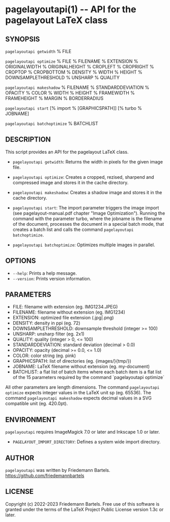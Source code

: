 pagelayoutapi(1) -- API for the pagelayout LaTeX class
====

## SYNOPSIS

`pagelayoutapi getwidth` % FILE

`pagelayoutapi optimize` % FILE % FILENAME % EXTENSION % ORIGINALWIDTH % ORIGINALHEIGHT % CROPLEFT % CROPRIGHT % CROPTOP % CROPBOTTOM % DENSITY % WIDTH % HEIGHT % DOWNSAMPLETHRESHOLD % UNSHARP % QUALITY

`pagelayoutapi makeshadow` % FILENAME % STANDARDDEVIATION % OPACITY % COLOR % WIDTH % HEIGHT % FRAMEWIDTH % FRAMEHEIGHT % MARGIN % BORDERRADIUS

`pagelayoutapi start` [% import % [GRAPHICSPATH]] [% turbo % JOBNAME]

`pagelayoutapi batchoptimize` % BATCHLIST

## DESCRIPTION

This script provides an API for the pagelayout LaTeX class.

* `pagelayoutapi getwidth`:
    Returns the width in pixels for the given image file.

* `pagelayoutapi optimize`:
    Creates a cropped, rezised, sharpend and compressed image and stores it in the cache directory.

* `pagelayoutapi makeshadow`:
    Creates a shadow image and stores it in the cache directory.

* `pagelayoutapi start`:
    The import parameter triggers the image import (see pagelayout-manual.pdf chapter "Image Optimization").
    Running the command with the parameter turbo, where the jobname is the filename of the document, processes the document in a special batch mode, that creates a batch list and calls the command `pagelayoutapi batchoptimize`.

* `pagelayoutapi batchoptimize`:
    Optimizes multiple images in parallel.

## OPTIONS

* `--help`:
    Prints a help message.
* `--version`:
    Prints version information.

## PARAMETERS

* FILE:
     filename with extension (eg. IMG1234.JPEG)
* FILENAME:
     filename without extension (eg. IMG1234)
* EXTENSION:
     optimized file extension (.jpg|.png)
* DENSITY:
     density in ppi (eg. 72)
* DOWNSAMPLETHRESHOLD:
     downsample threshold (integer >= 100)
* UNSHARP:
     unsharp filter (eg. 2x1)
* QUALITY:
     quality (integer > 0, <= 100)
* STANDARDDEVIATION:
     standard deviation (decimal > 0.0)
* OPACITY:
     opacity (decimal >= 0.0, <= 1.0)
* COLOR:
     color string (eg. pink)
* GRAPHICSPATH:
     list of directories (eg. {images/}{tmp/})
* JOBNAME:
     LaTeX filename without extension (eg. my-document)
* BATCHLIST:
     a flat list of batch items where each batch item is a flat list of the 15 parameters required by the command \`pagelayoutapi optimize\`

All other parameters are length dimensions. The command `pagelayoutapi optimize` expects integer values in the LaTeX unit sp (eg. 65536). The command `pagelayoutapi makeshadow` expects decimal values in a SVG compatible unit (eg. 420.0pt).

## ENVIRONMENT

`pagelayoutapi` requires ImageMagick 7.0 or later and Inkscape 1.0 or later.

* `PAGELAYOUT_IMPORT_DIRECTORY`:
    Defines a system wide import directory.

## AUTHOR

`pagelayoutapi` was written by Friedemann Bartels. <https://github.com/friedemannbartels>

## LICENSE

Copyright (c) 2022-2023 Friedemann Bartels. Free use of this software is granted under the terms of the LaTeX Project Public License version 1.3c or later.
